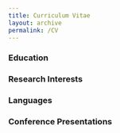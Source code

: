```yaml
---
title: Curriculum Vitae
layout: archive
permalink: /CV
---
```


### Education

### Research Interests 

### Languages 

### Conference Presentations 